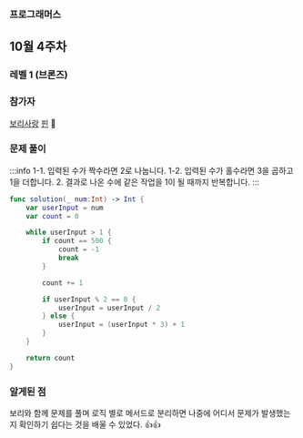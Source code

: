 ### 프로그래머스

## 10월 4주차
### 레벨 1 (브론즈)
### 참가자
[보리사랑](https://github.com/yusw10)
[핀](https://github.com/finnn1) 🏅

### 문제 풀이
:::info
1-1. 입력된 수가 짝수라면 2로 나눕니다.
1-2. 입력된 수가 홀수라면 3을 곱하고 1을 더합니다. 
2. 결과로 나온 수에 같은 작업을 1이 될 때까지 반복합니다.
:::

```swift
func solution(_ num:Int) -> Int {
    var userInput = num
    var count = 0

    while userInput > 1 {
        if count == 500 {
            count = -1
            break
        }

        count += 1

        if userInput % 2 == 0 {
            userInput = userInput / 2
        } else {
            userInput = (userInput * 3) + 1
        }
    }

    return count
}
```
### 알게된 점
보리와 함께 문제를 풀며 로직 별로 메서드로 분리하면 나중에 어디서 문제가 발생했는지 확인하기 쉽다는 것을 배울 수 있었다. 👍👍


